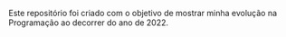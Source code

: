 Este repositório foi criado com o objetivo de mostrar minha evolução na Programação ao decorrer do ano de 2022.
